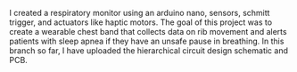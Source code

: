 I created a respiratory monitor using an arduino nano, sensors, schmitt trigger, and actuators like haptic motors. The goal of this project was to create a wearable chest band that collects data on rib movement and alerts patients with sleep apnea if they have an unsafe pause in breathing. In this branch so far, I have uploaded the hierarchical circuit design schematic and PCB.
